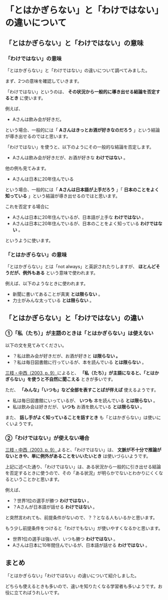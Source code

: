 # 「とはかぎらない」と「わけではない」の違いについて

## 「とはかぎらない」と「わけではない」の意味

### 「わけではない」の意味

「とはかぎらない」と「わけではない」の違いについて調べてみました。

まず、2つの意味を確認していきます。

「わけではない」というのは、 **その状況から一般的に導き出せる結論を否定するとき** に使います。

例えば、

  * Aさんは飲み会が好きだ。

という場合、一般的には「 **Aさんはきっとお酒が好きなのだろう** 」という結論が導き出せるのではと思います。

「わけではない」を使うと、以下のようにその一般的な結論を否定します。

  * Aさんは飲み会が好きだが、お酒が好きな **わけではない** 。

他の例も見てみます。

  * Aさんは日本に20年住んでいる

という場合、一般的には「 **Aさんは日本語が上手だろう** 」「 **日本のことをよく知っている** 」という結論が導き出せるのではと思います。

これを否定する場合に

  * Aさんは日本に20年住んでいるが、日本語が上手な **わけではない** 。
  * Aさんは日本に20年住んでいるが、日本のことをよく知っている **わけではない** 。

というように使います。

### 「とはかぎらない」の意味

「とはかぎらない」とは「not always」と英訳されたりしますが、 **ほとんどそうだが、例外もある** という意味で使われます。

例えば、以下のようなときに使われます。

  * 新聞に書いてあることが真実 **とは限らない** 。
  * 力士がみんな太っている **とは限らない** 。

## 「とはかぎらない」と「わけではない」の違い

### ①「私（たち）」が主語のときは「とはかぎらない」は使えない

以下の文を見てみてください。

  * ？私は飲み会が好きだが、お酒が好きと **は限らない 。**
  * ？私は毎日図書館に行っているが、本を読んでいる **とは限らない** 。

[三枝・中西（2003, p. 9）](https://www.amazon.co.jp/dp/4883192814?tag=lubnan-22&linkCode=osi&th=1&psc=1 "日本語文法演習 話し手の気持ちを表す表現―モダリティ・終助詞 上級 \(日本語文法演習-上級-\)")によると、 **「私（たち）」が主語になると、「とはかぎらない」を使うと不自然に聞こえる** ときが多いです。

ただ、 **「みんな」「いつも」など全部を表すことばが伴えば** 使えるようです。

  * 私は毎日図書館にいっているが、 **いつも** 本を読んでいる **とは限らない** 。
  * 私は飲み会は好きだが、 **いつも** お酒を飲んでいる **とは限らない** 。

また、 **話し手がよく知っていることを話すとき** も「とはかぎらない」は使いにくいようです。

### ②「わけではない」が使えない場合

[三枝・中西（2003, p.
9）](https://www.amazon.co.jp/dp/4883192814?tag=lubnan-22&linkCode=osi&th=1&psc=1
"日本語文法演習 話し手の気持ちを表す表現―モダリティ・終助詞 上級 \(日本語文法演習-上級-\)")よると、「わけではない」は、
**文脈が不十分で推論がないときや、単に例外があることをいいたいとき** は使いづらいようです。

上記に述べた通り、「わけではない」は、ある状況から一般的に引き出せる結論を否定するときに使うので、その「ある状況」が明らかでないとわかりにくくなるということかと思います。

例えば、

  * ？世界1位の選手が勝つ **わけではない** 。
  * ？Aさんが日本語が話せる **わけではない** 。

と突然言われても、前提条件がないので、？？となる人もいるかと思います。

もう少し前提条件をつけると「わけでもない」が使いやすくなるかと思います。

  * 世界1位の選手は強いが、いつも勝つ **わけではない** 。
  * Aさんは日本に10年間住んでいるが、日本語が話せる **わけではない** 。

## まとめ

「とはかぎらない」「わけではない」の違いについて紹介しました。

どちらも使えるときも多いので、違いを知りたくなる学習者も多いようです。お役に立てればうれしいです。
